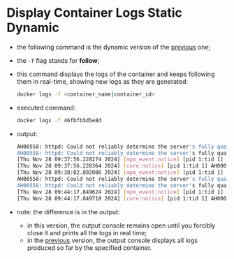 # Display Container Logs Static Dynamic

- the following command is the dynamic version of the [previous](../static/static.md) one;
- the `-f` flag stands for **follow**;
- this command displays the logs of the container and keeps following them in real-time, showing new logs as they are generated:

    ```bash
    docker logs -f <container_name|container_id>
    ```

- executed command:

    ```bash
    docker logs -f 46fbfb5d5e8d
    ```

- output:

    ```bash
    AH00558: httpd: Could not reliably determine the server's fully qualified domain name, using 172.17.0.3. Set the 'ServerName' directive globally to suppress this message
    AH00558: httpd: Could not reliably determine the server's fully qualified domain name, using 172.17.0.3. Set the 'ServerName' directive globally to suppress this message
    [Thu Nov 28 09:37:56.228274 2024] [mpm_event:notice] [pid 1:tid 1] AH00489: Apache/2.4.62 (Unix) configured -- resuming normal operations
    [Thu Nov 28 09:37:56.228364 2024] [core:notice] [pid 1:tid 1] AH00094: Command line: 'httpd -D FOREGROUND'
    [Thu Nov 28 09:38:02.892086 2024] [mpm_event:notice] [pid 1:tid 1] AH00491: caught SIGTERM, shutting down
    AH00558: httpd: Could not reliably determine the server's fully qualified domain name, using 172.17.0.4. Set the 'ServerName' directive globally to suppress this message
    AH00558: httpd: Could not reliably determine the server's fully qualified domain name, using 172.17.0.4. Set the 'ServerName' directive globally to suppress this message
    [Thu Nov 28 09:44:17.849624 2024] [mpm_event:notice] [pid 1:tid 1] AH00489: Apache/2.4.62 (Unix) configured -- resuming normal operations
    [Thu Nov 28 09:44:17.849718 2024] [core:notice] [pid 1:tid 1] AH00094: Command line: 'httpd -D FOREGROUND'
    ```

- note: the difference is in the output: 
  - in this version, the output console remains open until you forcibly close it and prints all the logs in real time;
  - in the [previous](../static/static.md) version, the output console displays all logs produced so far by the specified container.
